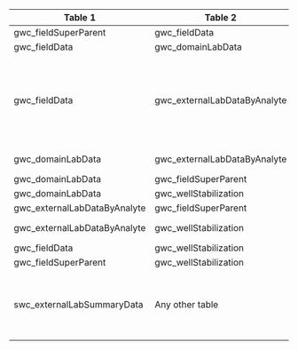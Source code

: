 |Table 1|Table 2|Join by field(s)|
|------------------------|------------------------|-------------------------------|
gwc_fieldSuperParent|gwc_fieldData|parentSampleID
gwc_fieldData|gwc_domainLabData|parentSampleID
gwc_fieldData|gwc_externalLabDataByAnalyte|Not fully automatable: sampleID in gwc\_externalLabDataByAnalyte corresponds to filtSampleID, filtNutSampleID, rawSampleID, rawNutSampleID, pcnSampleID, and dicSampleID in gwc\_fieldData
gwc_domainLabData|gwc_externalLabDataByAnalyte|Not fully automatable: join via gwc_fieldData table
gwc_domainLabData|gwc_fieldSuperParent|parentSampleID
gwc_domainLabData|gwc_wellStabilization|parentSampleID
gwc_externalLabDataByAnalyte|gwc_fieldSuperParent|gwc_externalLabDataByAnalyte|Not fully automatable: join via gwc_fieldData table
gwc_externalLabDataByAnalyte|gwc_wellStabilization|Join not recommended: data resolutions are very different. 
gwc_fieldData|gwc_wellStabilization|parentSampleID
gwc_fieldSuperParent|gwc_wellStabilization|parentSampleID
swc_externalLabSummaryData|Any other table|Join not recommended. Relevant quality control data can be connected to analytes by overlap of analysisDate with labSpecific start and end dates.
